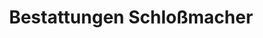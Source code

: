 ---
title: "Bestattungen Schloßmacher"
url: /ratingen/bestattungen-schlossmacher/
shop: Bestattungen
---